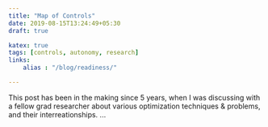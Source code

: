 ```yaml
---
title: "Map of Controls"
date: 2019-08-15T13:24:49+05:30
draft: true

katex: true
tags: [controls, autonomy, research]
links:
    alias : "/blog/readiness/"

---
```


This post has been in the making since 5 years, when I was discussing with a fellow grad researcher about various optimization techniques & problems, and their interreationships. 
...

